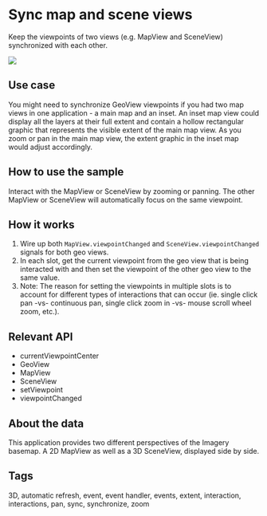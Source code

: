 # Sync map and scene views

Keep the viewpoints of two views (e.g. MapView and SceneView) synchronized with each other.

![](screenshot.png)

## Use case

You might need to synchronize GeoView viewpoints if you had two map views in one application - a main map and an inset. An inset map view could display all the layers at their full extent and contain a hollow rectangular graphic that represents the visible extent of the main map view. As you zoom or pan in the main map view, the extent graphic in the inset map would adjust accordingly.

## How to use the sample

Interact with the MapView or SceneView by zooming or panning. The other MapView or SceneView will automatically focus on the same viewpoint.

## How it works

1. Wire up both `MapView.viewpointChanged` and `SceneView.viewpointChanged` signals for both geo views.
2. In each slot, get the current viewpoint from the geo view that is being interacted with and then set the viewpoint of the other geo view to the same value.
3. Note: The reason for setting the viewpoints in multiple slots is to account for different types of interactions that can occur (ie. single click pan -vs- continuous pan, single click zoom in -vs- mouse scroll wheel zoom, etc.).

## Relevant API

* currentViewpointCenter
* GeoView
* MapView
* SceneView
* setViewpoint
* viewpointChanged

## About the data

This application provides two different perspectives of the Imagery basemap. A 2D MapView as well as a 3D SceneView, displayed side by side.

## Tags

3D, automatic refresh, event, event handler, events, extent, interaction, interactions, pan, sync, synchronize, zoom
